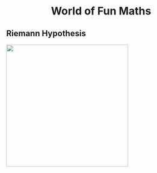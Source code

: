 # <p align="center">World of Fun Maths</p>
## Riemann Hypothesis
<img src= "https://user-images.githubusercontent.com/66701331/182520171-5ea7c3a1-1f43-458f-ad61-98be7ff1485c.png" width="324" height="324">
